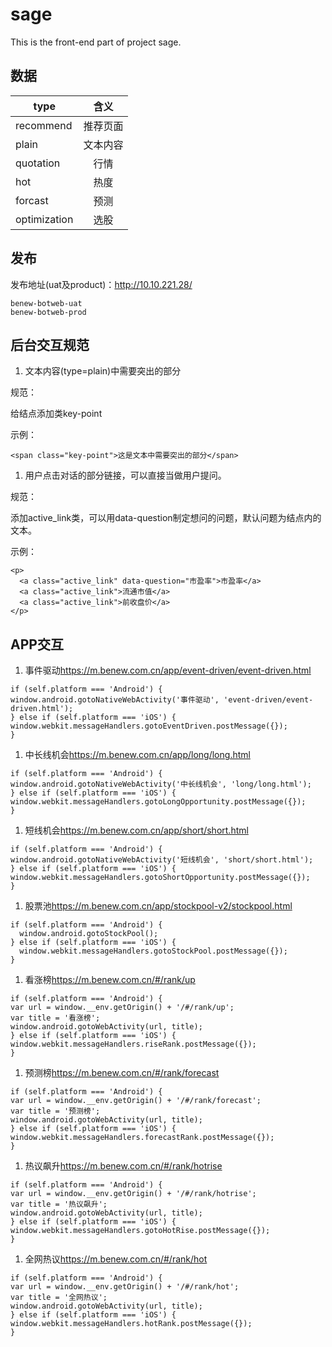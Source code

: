 # sage

This is the front-end part of project sage.

## 数据

|type|含义|
| ---- |:--:|
|recommend | 推荐页面|
|plain | 文本内容|
|quotation | 行情|
|hot | 热度|
|forcast | 预测|
|optimization | 选股|

## 发布
发布地址(uat及product)：<http://10.10.221.28/>

    benew-botweb-uat
    benew-botweb-prod

## 后台交互规范
1. 文本内容(type=plain)中需要突出的部分

  规范：

  给结点添加类key-point

  示例：

  `<span class="key-point">这是文本中需要突出的部分</span>`


1. 用户点击对话的部分链接，可以直接当做用户提问。

  规范：

  添加active_link类，可以用data-question制定想问的问题，默认问题为结点内的文本。

  示例：

  ```
  <p>
    <a class="active_link" data-question="市盈率">市盈率</a>
    <a class="active_link">流通市值</a>
    <a class="active_link">前收盘价</a>
  </p>
  ```

## APP交互

1. 事件驱动<https://m.benew.com.cn/app/event-driven/event-driven.html>

  ```
if (self.platform === 'Android') {
  window.android.gotoNativeWebActivity('事件驱动', 'event-driven/event-driven.html');
} else if (self.platform === 'iOS') {
  window.webkit.messageHandlers.gotoEventDriven.postMessage({});
}
```

1. 中长线机会<https://m.benew.com.cn/app/long/long.html>

  ```
if (self.platform === 'Android') {
  window.android.gotoNativeWebActivity('中长线机会', 'long/long.html');
} else if (self.platform === 'iOS') {
  window.webkit.messageHandlers.gotoLongOpportunity.postMessage({});
}
```

1. 短线机会<https://m.benew.com.cn/app/short/short.html>

  ```
if (self.platform === 'Android') {
  window.android.gotoNativeWebActivity('短线机会', 'short/short.html');
} else if (self.platform === 'iOS') {
  window.webkit.messageHandlers.gotoShortOpportunity.postMessage({});
}
```

1. 股票池<https://m.benew.com.cn/app/stockpool-v2/stockpool.html>

  ```
  if (self.platform === 'Android') {
    window.android.gotoStockPool();
  } else if (self.platform === 'iOS') {
    window.webkit.messageHandlers.gotoStockPool.postMessage({});
  }
  ```

1. 看涨榜<https://m.benew.com.cn/#/rank/up>

  ```
if (self.platform === 'Android') {
  var url = window.__env.getOrigin() + '/#/rank/up';
  var title = '看涨榜';
  window.android.gotoWebActivity(url, title);
} else if (self.platform === 'iOS') {
  window.webkit.messageHandlers.riseRank.postMessage({});
}
```

1. 预测榜<https://m.benew.com.cn/#/rank/forecast>

  ```
if (self.platform === 'Android') {
  var url = window.__env.getOrigin() + '/#/rank/forecast';
  var title = '预测榜';
  window.android.gotoWebActivity(url, title);
} else if (self.platform === 'iOS') {
  window.webkit.messageHandlers.forecastRank.postMessage({});
}
```

1. 热议飙升<https://m.benew.com.cn/#/rank/hotrise>

  ```
if (self.platform === 'Android') {
  var url = window.__env.getOrigin() + '/#/rank/hotrise';
  var title = '热议飙升';
  window.android.gotoWebActivity(url, title);
} else if (self.platform === 'iOS') {
  window.webkit.messageHandlers.gotoHotRise.postMessage({});
}
```

1. 全网热议<https://m.benew.com.cn/#/rank/hot>

  ```
if (self.platform === 'Android') {
  var url = window.__env.getOrigin() + '/#/rank/hot';
  var title = '全网热议';
  window.android.gotoWebActivity(url, title);
} else if (self.platform === 'iOS') {
  window.webkit.messageHandlers.hotRank.postMessage({});
}
```